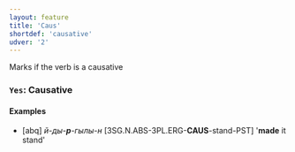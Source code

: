 ```yaml
---
layout: feature
title: 'Caus'
shortdef: 'causative'
udver: '2'
---
```


Marks if the verb is a causative

### <a name="Yes">`Yes`</a>: Causative

#### Examples

* [abq] _й-ды-<b>р</b>-гылы-н_ [3SG.N.ABS-3PL.ERG-<b>CAUS</b>-stand-PST] '<b>made</b> it stand'
<!-- Interlanguage links updated Út 9. května 2023, 20:03:33 CEST -->
